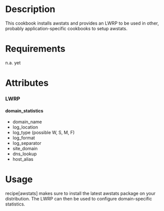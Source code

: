 Description
===========

This cookbook installs awstats and provides an LWRP to be used in other, probably application-specific cookbooks to setup awstats.

Requirements
============

n.a. yet

Attributes
==========

### LWRP

#### domain_statistics

* domain_name
* log_location
* log_type (possible W, S, M, F)
* log_format
* log_separator
* site_domain
* dns_lookup
* host_alias

Usage
=====

recipe[awstats] makes sure to install the latest awstats package on your distribution. The LWRP can then be used to configure domain-specific statistics.
